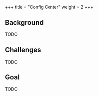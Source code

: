 +++
title = "Config Center"
weight = 2
+++

## Background

TODO

## Challenges

TODO

## Goal

TODO
